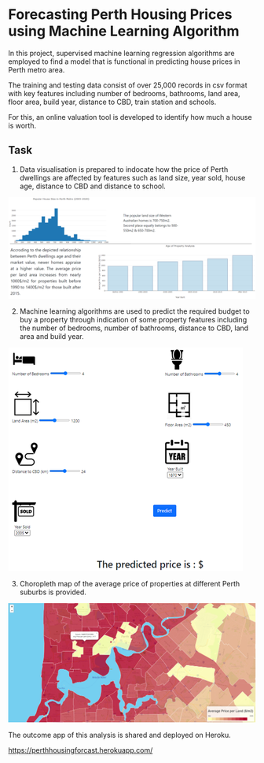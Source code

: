 # Forecasting Perth Housing Prices using Machine Learning Algorithm

In this project, supervised machine learning regression algorithms are employed to find a model that is functional in predicting house prices in Perth metro area. 

The training and testing data consist of over 25,000 records in csv format with key features including number of bedrooms, bathrooms, land area, floor area, build year, distance to CBD, train station and schools.

For this, an online valuation tool is developed to identify how much a house is worth.

## Task

1. Data visualisation is prepared to indocate how the price of Perth dwellings are affected by features such as land size, year sold, house age, distance to CBD and distance to school.

![vis](Images/data_vis.png)

2. Machine learning algorithms are used to predict the required budget to buy a property through indication of some property features including the number of bedrooms, number of bathrooms, distance to CBD, land area and build year.

![Form](Images/form.png)

3. Choropleth map of the average price of properties at different Perth suburbs is provided.

![map](Images/map.png)


The outcome app of this analysis is shared and deployed on Heroku.

https://perthhousingforcast.herokuapp.com/
